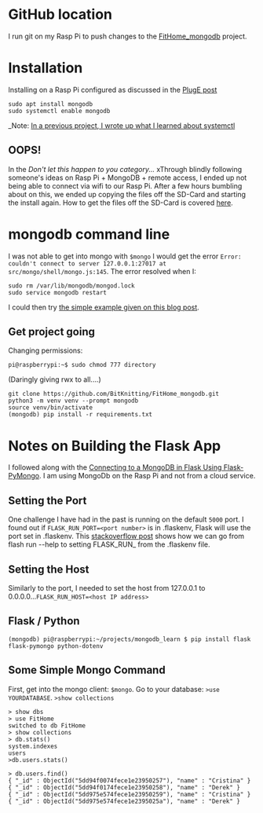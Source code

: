 
# GitHub location
I run git on my Rasp Pi to push changes to the [FitHome_mongodb](https://github.com/BitKnitting/FitHome_mongodb) project.
# Installation
Installing on a Rasp Pi configured as discussed in the [PlugE post](../../PlugE.md)
```
sudo apt install mongodb
sudo systemctl enable mongodb
```
_Note: [In a previous project, I wrote up what I learned about systemctl](https://github.com/BitKnitting/should_I_water/wiki/systemd-services)
## OOPS!
In the _Don't let this happen to you category..._ xThrough blindly following someone's ideas on Rasp Pi + MongoDB + remote access, I ended up not being able to connect via wifi to our Rasp Pi.  After a few hours bumbling about on this, we ended up copying the files off the SD-Card and starting the install again.  How to get the files off the SD-Card is covered [here](../../RaspPi.md).
# mongodb command line
I was not able to get into mongo with `$mongo`  I would get the error `Error: couldn't connect to server 127.0.0.1:27017 at src/mongo/shell/mongo.js:145`.  The error resolved when I:  
  
```
sudo rm /var/lib/mongodb/mongod.lock
sudo service mongodb restart
```
I could then try [the simple example given on this blog post](https://thedatafrog.com/mongodb-remote-raspberry-pi/). 

## Get project going 
Changing permissions:
```
pi@raspberrypi:~$ sudo chmod 777 directory
```
(Daringly giving rwx to all....)
```
git clone https://github.com/BitKnitting/FitHome_mongodb.git
python3 -m venv venv --prompt mongodb
source venv/bin/activate
(mongodb) pip install -r requirements.txt
```  

# Notes on Building the Flask App
I followed along with the [Connecting to a MongoDB in Flask Using Flask-PyMongo](https://www.youtube.com/watch?v=3ZS7LEH_XBg&list=PLXmMXHVSvS-Db9KK1LA7lifcyZm4c-rwj&index=3).  I am using MongoDb on the Rasp Pi and not from a cloud service.

## Setting the Port
One challenge I have had in the past is running on the default `5000` port.  I found out if `FLASK_RUN_PORT=<port number>` is in .flaskenv, Flask will use the port set in .flaskenv.  This [stackoverflow post](https://stackoverflow.com/questions/50389273/how-to-get-all-available-command-options-to-set-environment-variables) shows how we can go from flash run --help to setting FLASK_RUN_<command in CAPS> from the .flaskenv file.
## Setting the Host
Similarly to the port, I needed to set the host from 127.0.0.1 to 0.0.0.0...`FLASK_RUN_HOST=<host IP address>`

## Flask / Python

```
(mongodb) pi@raspberrypi:~/projects/mongodb_learn $ pip install flask flask-pymongo python-dotenv  
```
## Some Simple Mongo Command
First, get into the mongo client: `$mongo`.  Go to your database: `>use YOURDATABASE`.  `>show collections` 
```
> show dbs
> use FitHome
switched to db FitHome
> show collections
> db.stats()
system.indexes
users
>db.users.stats()

> db.users.find()
{ "_id" : ObjectId("5dd94f0074fece1e23950257"), "name" : "Cristina" }
{ "_id" : ObjectId("5dd94f0174fece1e23950258"), "name" : "Derek" }
{ "_id" : ObjectId("5dd975e574fece1e23950259"), "name" : "Cristina" }
{ "_id" : ObjectId("5dd975e574fece1e2395025a"), "name" : "Derek" }
```

  

